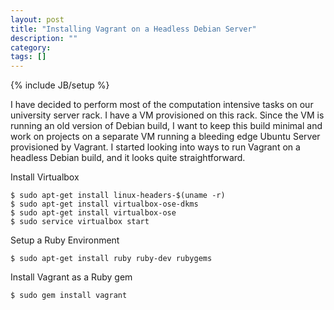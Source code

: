 ```yaml
---
layout: post
title: "Installing Vagrant on a Headless Debian Server"
description: ""
category: 
tags: []
---
```

{% include JB/setup %}

I have decided to perform most of the computation intensive tasks on our
university server rack. I have a VM provisioned on this rack. Since the
VM is running an old version of Debian build, I want to keep this build
minimal and work on projects on a separate VM running a bleeding edge
Ubuntu Server provisioned by Vagrant. I started looking into ways to run
Vagrant on a headless Debian build, and it looks quite straightforward.


Install Virtualbox
    
    $ sudo apt-get install linux-headers-$(uname -r)
    $ sudo apt-get install virtualbox-ose-dkms
    $ sudo apt-get install virtualbox-ose
    $ sudo service virtualbox start

Setup a Ruby Environment

    $ sudo apt-get install ruby ruby-dev rubygems

Install Vagrant as a Ruby gem

    $ sudo gem install vagrant

